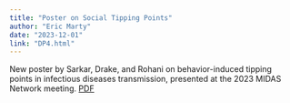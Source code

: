 ```yaml
---
title: "Poster on Social Tipping Points"
author: "Eric Marty"
date: "2023-12-01"
link: "DP4.html"
---
```


New poster by Sarkar, Drake, and Rohani on behavior-induced tipping points in infectious diseases transmission, presented at the 2023 MIDAS Network meeting. [PDF](pdf/MIDAS_2023_poster_Sarkar.pdf)

